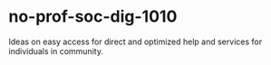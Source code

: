 # no-prof-soc-dig-1010
Ideas on easy access for direct and optimized help and services for individuals in community. 
